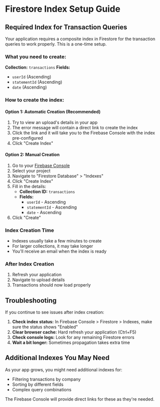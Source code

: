# Firestore Index Setup Guide

## Required Index for Transaction Queries

Your application requires a composite index in Firestore for the transaction queries to work properly. This is a one-time setup.

### What you need to create:

**Collection:** `transactions`
**Fields:**
- `userId` (Ascending)
- `statementId` (Ascending) 
- `date` (Ascending)

### How to create the index:

#### Option 1: Automatic Creation (Recommended)
1. Try to view an upload's details in your app
2. The error message will contain a direct link to create the index
3. Click the link and it will take you to the Firebase Console with the index pre-configured
4. Click "Create Index" 

#### Option 2: Manual Creation
1. Go to your [Firebase Console](https://console.firebase.google.com/)
2. Select your project
3. Navigate to "Firestore Database" > "Indexes" 
4. Click "Create Index"
5. Fill in the details:
   - **Collection ID:** `transactions`
   - **Fields:** 
     - `userId` - Ascending
     - `statementId` - Ascending  
     - `date` - Ascending
6. Click "Create"

### Index Creation Time
- Indexes usually take a few minutes to create
- For larger collections, it may take longer
- You'll receive an email when the index is ready

### After Index Creation
1. Refresh your application
2. Navigate to upload details 
3. Transactions should now load properly

## Troubleshooting

If you continue to see issues after index creation:

1. **Check index status:** In Firebase Console > Firestore > Indexes, make sure the status shows "Enabled"
2. **Clear browser cache:** Hard refresh your application (Ctrl+F5)
3. **Check console logs:** Look for any remaining Firestore errors
4. **Wait a bit longer:** Sometimes propagation takes extra time

## Additional Indexes You May Need

As your app grows, you might need additional indexes for:
- Filtering transactions by company
- Sorting by different fields
- Complex query combinations

The Firebase Console will provide direct links for these as they're needed.
